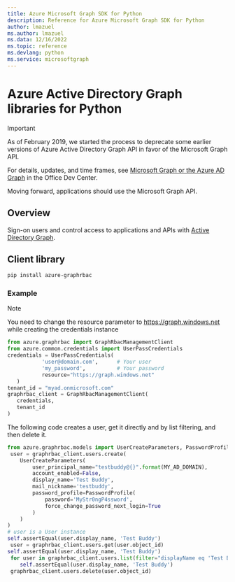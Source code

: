 ```yaml
---
title: Azure Microsoft Graph SDK for Python
description: Reference for Azure Microsoft Graph SDK for Python
author: lmazuel
ms.author: lmazuel
ms.data: 12/16/2022
ms.topic: reference
ms.devlang: python
ms.service: microsoftgraph
---
```

# Azure Active Directory Graph libraries for Python

> [!IMPORTANT]
>
> As of February 2019, we started the process to deprecate some earlier versions of Azure Active Directory Graph API in favor of the Microsoft Graph API. 
>
> For details, updates, and time frames, see [Microsoft Graph or the Azure AD Graph](https://developer.microsoft.com/office/blogs/microsoft-graph-or-azure-ad-graph/) in the Office Dev Center.
>
> Moving forward, applications should use the Microsoft Graph API. 

## Overview	

Sign-on users and control access to applications and APIs with [Active Directory Graph](/azure/active-directory/develop/active-directory-graph-api).	

## Client library	

 ```bash	
pip install azure-graphrbac	
```	

### Example	
> [!NOTE]	
> You need to change the resource parameter to https://graph.windows.net while creating the credentials instance	
 ```python	
from azure.graphrbac import GraphRbacManagementClient	
from azure.common.credentials import UserPassCredentials	
 credentials = UserPassCredentials(	
            'user@domain.com',      # Your user	
            'my_password',          # Your password	
            resource="https://graph.windows.net"	
    )	
 tenant_id = "myad.onmicrosoft.com"	
 graphrbac_client = GraphRbacManagementClient(	
    credentials,	
    tenant_id	
)	
```	
The following code creates a user, get it directly and by list filtering, and then delete it.	
```python	
from azure.graphrbac.models import UserCreateParameters, PasswordProfile	
 user = graphrbac_client.users.create(	
    UserCreateParameters(	
        user_principal_name="testbuddy@{}".format(MY_AD_DOMAIN),	
        account_enabled=False,	
        display_name='Test Buddy',	
        mail_nickname='testbuddy',	
        password_profile=PasswordProfile(	
            password='MyStr0ngP4ssword',	
            force_change_password_next_login=True	
        )	
    )	
)	
# user is a User instance	
self.assertEqual(user.display_name, 'Test Buddy')	
 user = graphrbac_client.users.get(user.object_id)	
self.assertEqual(user.display_name, 'Test Buddy')	
 for user in graphrbac_client.users.list(filter="displayName eq 'Test Buddy'"):	
    self.assertEqual(user.display_name, 'Test Buddy')	
 graphrbac_client.users.delete(user.object_id)	
```